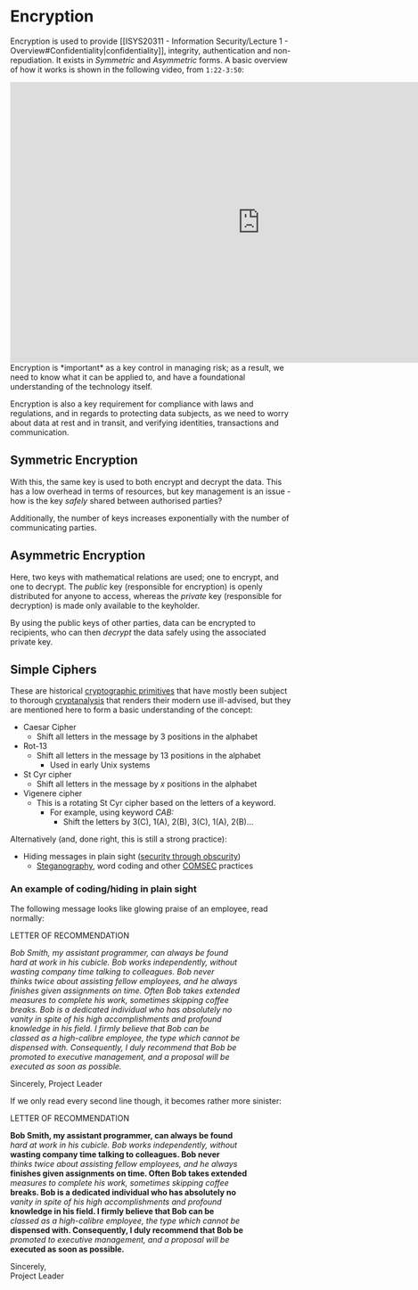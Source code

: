 # Encryption
Encryption is used to provide [[ISYS20311 - Information Security/Lecture 1 - Overview#Confidentiality|confidentiality]], integrity, authentication and non-repudiation. It exists in *Symmetric* and *Asymmetric* forms. A basic overview of how it works is shown in the following video, from `1:22-3:50`:

<iframe width="896" height="504" src="https://www.youtube.com/embed/UiJiXNEm-Go" title="YouTube video player" frameborder="0" allow="accelerometer; autoplay; clipboard-write; encrypted-media; gyroscope; picture-in-picture" allowfullscreen></iframe>
 Encryption is *important* as a key control in managing risk; as a result, we need to know what it can be applied to, and have a foundational understanding of the technology itself. 
 
 Encryption is also a key requirement for compliance with laws and regulations, and in regards to protecting data subjects, as we need to worry about data at rest and in transit, and verifying identities, transactions and communication.

 ## Symmetric Encryption

 With this, the same key is used to both encrypt and decrypt the data. This has a low overhead in terms of resources, but key management is an issue - how is the key *safely* shared between authorised parties?

 Additionally, the number of keys increases exponentially with the number of communicating parties.

 ## Asymmetric Encryption

 Here, two keys with mathematical relations are used; one to encrypt, and one to decrypt. The *public* key (responsible for encryption) is openly distributed for anyone to access, whereas the *private* key (responsible for decryption) is made only available to the keyholder.

 By using the public keys of other parties, data can be encrypted to recipients, who can then *decrypt* the data safely using the associated private key.

 
## Simple Ciphers
These are historical [cryptographic primitives](https://en.wikipedia.org/wiki/Cryptographic_primitive) that have mostly been subject to thorough [cryptanalysis](https://en.wikipedia.org/wiki/Cryptanalysis) that renders their modern use ill-advised, but they are mentioned here to form a basic understanding of the concept:

- Caesar Cipher
	- Shift all letters in the message by 3 positions in the alphabet
- Rot-13
	- Shift all letters in the message by 13 positions in the alphabet
		- Used in early Unix systems
- St Cyr cipher
	- Shift all letters in the message by $x$ positions in the alphabet
- Vigenere cipher
	- This is a rotating St Cyr cipher based on the letters of a keyword.
		- For example, using keyword *CAB:*
			- Shift the letters by 3(C), 1(A), 2(B), 3(C), 1(A), 2(B)...

Alternatively (and, done right, this is still a strong practice):
- Hiding messages in plain sight ([security through obscurity](https://en.wikipedia.org/wiki/Security_through_obscurity))
	- [Steganography](https://en.wikipedia.org/wiki/Steganography), word coding and other [COMSEC](https://en.wikipedia.org/wiki/Communications_security) practices

### An example of coding/hiding in plain sight

The following message looks like glowing praise of an employee, read normally:


LETTER OF RECOMMENDATION

*Bob Smith, my assistant programmer, can always be found  
hard at work in his cubicle. Bob works independently, without  
wasting company time talking to colleagues. Bob never  
thinks twice about assisting fellow employees, and he always  
finishes given assignments on time. Often Bob takes extended  
measures to complete his work, sometimes skipping coffee  
breaks. Bob is a dedicated individual who has absolutely no  
vanity in spite of his high accomplishments and profound  
knowledge in his field. I firmly believe that Bob can be  
classed as a high-calibre employee, the type which cannot be  
dispensed with. Consequently, I duly recommend that Bob be  
promoted to executive management, and a proposal will be  
executed as soon as possible.*

Sincerely,
Project Leader

If we only read every second line though, it becomes rather more sinister:

LETTER OF RECOMMENDATION  

**Bob Smith, my assistant programmer, can always be found**  
*hard at work in his cubicle. Bob works independently, without*  
**wasting company time talking to colleagues. Bob never**  
*thinks twice about assisting fellow employees, and he always*  
**finishes given assignments on time. Often Bob takes extended**  
*measures to complete his work, sometimes skipping coffee*  
**breaks. Bob is a dedicated individual who has absolutely no**  
*vanity in spite of his high accomplishments and profound*  
**knowledge in his field. I firmly believe that Bob can be**  
*classed as a high-calibre employee, the type which cannot be*  
**dispensed with. Consequently, I duly recommend that Bob be**  
*promoted to executive management, and a proposal will be*  
**executed as soon as possible.**  

Sincerely,  
Project Leader  
